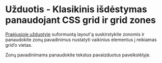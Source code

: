 # Užduotis - Klasikinis išdėstymas panaudojant CSS grid ir grid zones

[Praėjusioje užduotyje](../../7.3/uzduotis-klasikinis-layout-grid-zones/uzduotis-klasikinis-layout-grid/klasikinis-layout-grid.md) suformuotą layout'ą suskirstykite zonomis ir panaudokite zonų pavadinimus nustatyti vaikinius elementus į reikiamas grid’o vietas.

Zonų pavadinimams panaudokite tekstus pavaizduotus paveikslėlyje.
